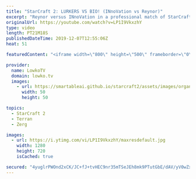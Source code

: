 ```yaml
---
title: "StarCraft 2: LURKERS VS BIO! (INnoVation vs Reynor)"
excerpt: "Reynor versus INnoVation in a professional match of StarCraft 2.  Get more videos & support my work: http://www.patreon.com/lowkotv  My second channel: http://lowko.tv/morelowko Lowko Merch: http://lowko.tv/merch  Be part of the community on Discord: http://discord.gg/lowkotv The hardware setup I use:"
originalUrl: https://youtube.com/watch?v=LP1I9VkxzhY
type: video
length: PT21M18S
publishedDateTime: 2019-12-07T12:55:06Z
heat: 51

featuredContent: "<iframe width=\"800\" height=\"500\" frameborder=\"0\" src=\"https://www.youtube.com/embed/LP1I9VkxzhY\" allow=\"accelerometer; autoplay; encrypted-media; gyroscope; picture-in-picture\" allowfullscreen></iframe>"

provider:
  name: LowkoTV
  domain: lowko.tv
  images:
    - url: https://smartableai.github.io/starcraft2/assets/images/organizations/lowko.tv-50x50.jpg
      width: 50
      height: 50

topics:
  - StarCraft 2
  - Terran
  - Zerg

images:
  - url: https://i.ytimg.com/vi/LP1I9VkxzhY/maxresdefault.jpg
    width: 1280
    height: 720
    isCached: true

secured: "4yuglrPWOnd2xCK/JC+fJ+tvHEC9nr35mTSeJEh8mk9PTutGbE/dAV/yV0wZx0HesRBaaV8zDKTD/qhoGPqRC2U2bifujBpIgdkyLvKIVD0Vg2ADM6C5BIRPbBBFeOcTYej/TosYrzOr44vkP0Os9WTsrHBqBf9aQkELFBJMWmgfYO8dZvwFUeyr+jJyGrQn1qC8uUczhXcKdxx7AtwU53SzsourDd6fXmREcmOThC59mzqL8NOicPPeDEMg85/BV18oRGhQx9Pj7AurV1rrsl0jyzPr2PtBOwBl2huY5NMIruHLJUZVbHkYtCa9+kQhJkmriKYqsgvajjR9w8uWImTe8sBYB2xt8b/g7+mne8b3SADqUxIyRo47/qD2VZq3uqvMM71XtNQuh6fBeXai45uDgFkuttd931wKfHxbyEnGFM9YE14cMMiFrIc2GQCA;9KHwC/9S/vIePEAr3bFPQg=="
---
```


